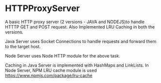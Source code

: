 # HTTPProxyServer
A basic HTTP proxy server (2 versions - JAVA and NODEJS)to handle HTTTP GET and POST request. Also Implemented LRU Caching in both the versions.

Java Server uses Socket Connections to handle requests and forward them to the target host.

Node Server uses Node HTTP module for the above task. 

Caching in Java Server is implemented with HashMaps and LinkLists.
In Node Server, NPM LRU cache module is used https://www.npmjs.com/package/lru-cache

